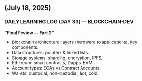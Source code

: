 ## (July 18, 2025)  
### DAILY LEARNING LOG (DAY 33) — BLOCKCHAIN-DEV  
**"Final Review — Part 2"**

- Blockchain architecture: layers (hardware to applications), key components.  
- Data structures: pointers & linked lists.  
- Storage systems: sharding, encryption, IPFS.  
- Ethereum: smart contracts, Dapps, EVM.  
- Account types: EOAs vs Contract Accounts.  
- Wallets: custodial, non-custodial, hot, cold.
